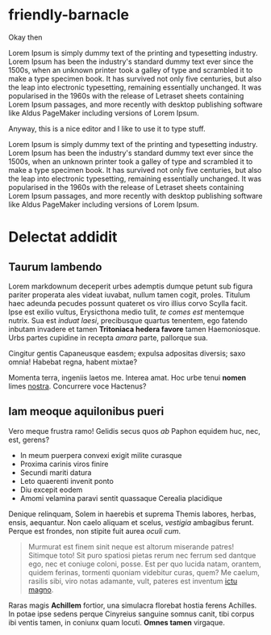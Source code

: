 # friendly-barnacle

Okay then

Lorem Ipsum is simply dummy text of the printing and typesetting industry. Lorem Ipsum has been the industry's standard dummy text ever since the 1500s, when an unknown printer took a galley of type and scrambled it to make a type specimen book. It has survived not only five centuries, but also the leap into electronic typesetting, remaining essentially unchanged. It was popularised in the 1960s with the release of Letraset sheets containing Lorem Ipsum passages, and more recently with desktop publishing software like Aldus PageMaker including versions of Lorem Ipsum.

Anyway, this is a nice editor and I like to use it to type stuff.

Lorem Ipsum is simply dummy text of the printing and typesetting industry. Lorem Ipsum has been the industry's standard dummy text ever since the 1500s, when an unknown printer took a galley of type and scrambled it to make a type specimen book. It has survived not only five centuries, but also the leap into electronic typesetting, remaining essentially unchanged. It was popularised in the 1960s with the release of Letraset sheets containing Lorem Ipsum passages, and more recently with desktop publishing software like Aldus PageMaker including versions of Lorem Ipsum.

# Delectat addidit

## Taurum lambendo

Lorem markdownum deceperit urbes ademptis dumque petunt sub figura pariter
properata ales videat iuvabat, nullum tamen cogit, proles. Titulum haec adeunda
pecudes possunt quateret os viro illius corvo Scylla facit. Ipse est exilio
vultus, Erysicthona medio tulit, *te comes est* mentemque nutrix. Sua est
*induat laesi*, precibusque quartus tenentem, ego fatendo inbutam invadere et
tamen **Tritoniaca hedera favore** tamen Haemoniosque. Urbs partes cupidine in
recepta *amara* parte, pallorque sua.

Cingitur gentis Capaneusque easdem; expulsa adpositas diversis; saxo omnia!
Habebat regna, habent mixtae?

Momenta terra, ingeniis laetos me. Interea amat. Hoc urbe tenui **nomen** limes
[nostra](http://invideatisaviti.org/). Concurrere voce Hactenus?

## Iam meoque aquilonibus pueri

Vero meque frustra ramo! Gelidis secus quos *ab* Paphon equidem huc, nec, est,
gerens?

- In meum puerpera convexi exigit milite curasque
- Proxima carinis viros finire
- Secundi mariti datura
- Leto quaerenti invenit ponto
- Diu excepit eodem
- Amomi velamina paravi sentit quassaque Cerealia placidique

Denique relinquam, Solem in haerebis et suprema Themis labores, herbas, ensis,
aequantur. Non caelo aliquam et scelus, *vestigia* ambagibus ferunt. Perque est
frondes, non stipite fuit aurea *oculi cum*.

> Murmurat est finem sinit neque est altorum miserande patres! Sitimque toto!
> Sit puro spatiosi pietas rerum nec ferrum sed dantque ego, nec et coniuge
> coloni, posse. Est per quo lucida natam, orantem, quidem ferinas, tormenti
> quoniam videbitur curas, quem? Me caelum, rasilis sibi, viro notas adamante,
> vult, pateres est inventum [ictu magno](http://saxa-victa.org/).

Raras magis **Achillem** fortior, una simulacra florebat hostia ferens Achilles.
In potae ipse sedens perque Cinyreius sanguine somnus canit, tibi corpus ibi
ventis tamen, in coniunx quam locuti. **Omnes tamen** virgaque.
